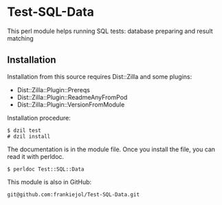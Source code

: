 Test-SQL-Data
=============

This perl module helps running SQL tests: database preparing and result matching



Installation
------------

Installation from this source requires Dist::Zilla and some plugins:

- Dist::Zilla::Plugin::Prereqs
- Dist::Zilla::Plugin::ReadmeAnyFromPod
- Dist::Zilla::Plugin::VersionFromModule

Installation procedure:

    $ dzil test
    # dzil install

The documentation is in the module file. Once you install
the file, you can read it with perldoc.

    $ perldoc Test::SQL::Data

This module is also in GitHub:

    git@github.com:frankiejol/Test-SQL-Data.git
